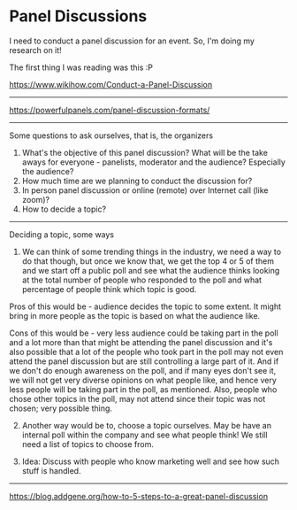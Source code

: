 # Panel Discussions

I need to conduct a panel discussion for an event. So, I'm doing my research on
it!

The first thing I was reading was this :P

https://www.wikihow.com/Conduct-a-Panel-Discussion

---

https://powerfulpanels.com/panel-discussion-formats/

---

Some questions to ask ourselves, that is, the organizers
1. What's the objective of this panel discussion? What will be the take aways
for everyone - panelists, moderator and the audience? Especially the audience?
2. How much time are we planning to conduct the discussion for?
3. In person panel discussion or online (remote) over Internet call (like zoom)?
4. How to decide a topic?

---

Deciding a topic, some ways
1. We can think of some trending things in the industry, we need a way to do
that though, but once we know that, we get the top 4 or 5 of them and we start
off a public poll and see what the audience thinks looking at the total
number of people who responded to the poll and what percentage of people think
which topic is good. 

Pros of this would be - audience decides the topic to some extent. It might
bring in more people as the topic is based on what the audience like.

Cons of this would be - very less audience could be taking part in the poll and
a lot more than that might be attending the panel discussion and it's also
possible that a lot of the people who took part in the poll may not even attend
the panel discussion but are still controlling a large part of it. And if we
don't do enough awareness on the poll, and if many eyes don't see it, we will
not get very diverse opinions on what people like, and hence very less people
will be taking part in the poll, as mentioned. Also, people who chose other
topics in the poll, may not attend since their topic was not chosen; very
possible thing.

2. Another way would be to, choose a topic ourselves. May be have an internal
poll within the company and see what people think! We still need a list of
topics to choose from.

3. Idea: Discuss with people who know marketing well and see how such stuff is
handled.

---

https://blog.addgene.org/how-to-5-steps-to-a-great-panel-discussion
